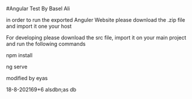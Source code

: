 #Angular Test By Basel Ali

in order to run the exported Anguler Website please download the .zip file and import it one your host 

For developing please download the src file, import it on your main project and run the following commands

npm install

ng serve 

modified by eyas 

18-8-202169+6
alsdbn;as db